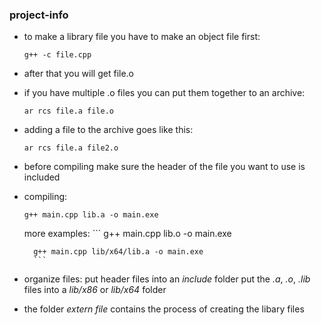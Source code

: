 ### project-info ###

* to make a library file you have to make an object file first:
	```
	g++ -c file.cpp
	```

* after that you will get file.o


* if you have multiple .o files you can put them together to an archive:
	```
	ar rcs file.a file.o
	```
* adding a file to the archive goes like this:
	```
	ar rcs file.a file2.o
	```

* before compiling make sure the header of the file you want to use is included

* compiling:
	```
	g++ main.cpp lib.a -o main.exe
	```
	
	more examples:
		```
		g++ main.cpp lib.o -o main.exe

		g++ main.cpp lib/x64/lib.a -o main.exe
		```
	
* organize files:
	put header files into an *include* folder
	put the *.a*, *.o*, *.lib* files into a *lib/x86* or *lib/x64* folder 


* the folder *extern file* contains the process of creating the libary files